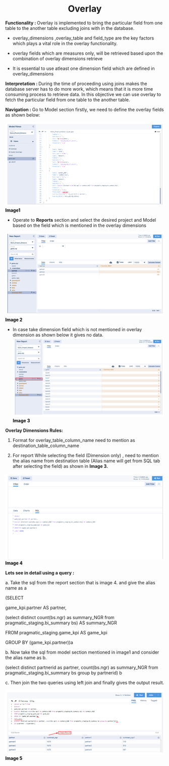 <h1><center>Overlay</center> </h1>

  

<b> Functionality :  </b> Overlay is implemented to bring the particular field from one table to the another table excluding joins with in the database.

  

-   overlay_dimensions ,overlay_table and field_type are the key factors which plays a vital role in the overlay functionality.
    

-   overlay fields which are measures only, will be retrieved based upon the combination of overlay dimensions retrieve
    

  

-   It is essential to use atleast one dimension field which are defined in overlay_dimensions
    

<b> Interpretation :  </b> During the time of proceeding using joins makes the database server has to do more work, which means that it is more time consuming process to retrieve data. In this objective we can use overlay to fetch the particular field from one table to the another table.

  
<b> Navigation :  </b> Go to Model section firstly, we need to define the overlay fields as shown below:

![enter image description here](https://github.com/surifirstpin/AcuBI_Technical_Documents/blob/master/images/O1.png?raw=true)<b><font color = "Black" >Image1 </font></b>

  

-   Operate to **Reports** section and select the desired project and Model based on the field which is mentioned in the overlay dimensions

![enter image description here](https://github.com/surifirstpin/AcuBI_Technical_Documents/blob/master/images/O2.png?raw=true)
<b><font color = "Black" >Image 2 </font></b>

-   In case take dimension field which is not mentioned in overlay dimension as shown below it gives no data.
![enter image description here](https://github.com/surifirstpin/AcuBI_Technical_Documents/blob/master/images/O3.png?raw=true)
<b><font color = "Black" >Image 3</font></b>


**Overlay Dimensions Rules:**

  

1. Format for overlay_table_column_name need to mention as destination_table_column_name

  

  

  

  

2. For report While selecting the field (Dimension only) , need to mention the alias name from destination table (Alias name will get from SQL tab after selecting the field) as shown in **Image 3.**













![enter image description here](https://github.com/surifirstpin/AcuBI_Technical_Documents/blob/master/images/O4.png?raw=true)
<b><font color = "Black" >Image 4 </font></b>



**Lets see in detail using a query :**

  

a. Take the sql from the report section that is image 4. and give the alias name as a

  

(SELECT

game_kpi.partner AS partner,

(select distinct count(bs.ngr) as summary_NGR from pragmatic_staging.bi_summary bs) AS summary_NGR

FROM pragmatic_staging.game_kpi AS game_kpi

GROUP BY (game_kpi.partner))a

  

b. Now take the sql from model section mentioned in image1 and consider the alias name as b.

  

(select distinct partnerid as partner, count(bs.ngr) as summary_NGR from pragmatic_staging.bi_summary bs group by partnerid) b

  

c. Then join the two queries using left join and finally gives the output result.









![enter image description here](https://github.com/surifirstpin/AcuBI_Technical_Documents/blob/master/images/O5.png?raw=true)
<b><font color = "Black" >Image 5 </font></b>
<!--stackedit_data:
eyJoaXN0b3J5IjpbMjM3MzkxODQ5LC0xODcwOTMzNDUxLDE2Mz
c4ODcyMjEsLTIxMDg4MTQ2LC0xMzgyNDYzNDU5XX0=
-->